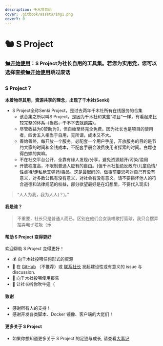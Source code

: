 ```yaml
---
description: 千木项目组
cover: .gitbook/assets/img1.png
coverY: 0
---
```


# 🐿 S Project

### [🐿️开始使用](vmess-xie-yi.md)：S Project为社长自用的工具集。若您为实用党，您可以选择直接[🐿️开始使用](vmess-xie-yi.md)跳过废话 <a href="#xtls-xray-v2ray" id="xtls-xray-v2ray"></a>

### S Project？ <a href="#xtls-xray-v2ray" id="xtls-xray-v2ray"></a>

**本着物尽其用，资源共享的理念，出现了千木社(Senki)**

* S Project全称Senki Project，是过去两年千木社所有在线服务的合集
  * 该合集之所以叫S Project，是因为千木社和某些“项目”一样，有看起来比较完整的体系~~（当然，干不下去就跑路）~~。
  * 尽管收益为0赞助为0，但自始至终完全免费。因为社长也是项目的使用者，四舍五入相当于自用，无所谓，成本又不大。
  * 善始善终，每开放一个服务，必配套一个用户手册，开放服务的目的是节约大家的时间和金钱成本，不配套手册会浪费使用者探索的时间。白嫖也得白嫖的爽嘛。
  * 不在社交平台公开，全靠有缘人发现/分享，避免资源超开/污染/滥用
  * 开放程度高，不限制普通人应有的自由。{但千木社拒绝反政府/儿童色情/性虐待/走私枪支弹药/毒品。这是最起码的，做事前要思考对自己有没有意义，对多数公民有没有意义，对社会有没有意义。请不要损坏他人的符合道德和法律规范的权益，部分欲望最好是在幻想里，不要代入现实}

> “人人为我，我为人人(？)。”

#### 我是谁？ <a href="#wo-men-shi-shui" id="wo-men-shi-shui"></a>

> 不重要，社长只是普通人而已。区别在他们会女装唱歌打篮球，我只会摆弄摆弄电子垃圾（乐

#### 帮助 S Project 变得更好 <a href="#bang-zhu-xray-bian-de-geng-qiang" id="bang-zhu-xray-bian-de-geng-qiang"></a>

欢迎帮助 S Project 变得更好！

* 💰 向千木社投喂任何形式的资源
* 📝 在 [GitHub](https://github.com/hsushjk/junkang) （不推荐）或 [联系社长](broken-reference) 发起建设性或有意义的 issue 与 discussion.
* 📝 向千木社投喂使用报告
* 💬 让社长听你吹牛逼（

#### 致谢 <a href="#zhi-xie" id="zhi-xie"></a>

* 感谢所有人的支持！
* 感谢开发各类脚本、Docker 镜像、客户端的大佬们！

#### 更多关于 S Project <a href="#geng-duo-guan-yu-projectx" id="geng-duo-guan-yu-projectx"></a>

* 如果你想知道更多关于 S Project 的足迹与成长, 请查看[大事记](da-shi-ji.md)
